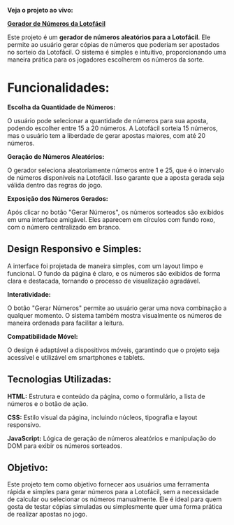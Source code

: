 **Veja o projeto ao vivo:**

**[Gerador de Números da Lotofácil](https://ninja1375.github.io/Gerador-de-numeros-da-lotofacil/)**

Este projeto é um **gerador de números aleatórios para a Lotofácil**. Ele permite ao usuário gerar cópias de números que poderiam ser apostados no sorteio da Lotofácil. O sistema é simples e intuitivo, proporcionando uma maneira prática para os jogadores escolherem os números da sorte.

# Funcionalidades:

**Escolha da Quantidade de Números:**

O usuário pode selecionar a quantidade de números para sua aposta, podendo escolher entre 15 a 20 números. A Lotofácil sorteia 15 números, mas o usuário tem a liberdade de gerar apostas maiores, com até 20 números.

**Geração de Números Aleatórios:**

O gerador seleciona aleatoriamente números entre 1 e 25, que é o intervalo de números disponíveis na Lotofácil. Isso garante que a aposta gerada seja válida dentro das regras do jogo.

**Exposição dos Números Gerados:**

Após clicar no botão "Gerar Números", os números sorteados são exibidos em uma interface amigável. Eles aparecem em círculos com fundo roxo, com o número centralizado em branco.

## Design Responsivo e Simples:

A interface foi projetada de maneira simples, com um layout limpo e funcional. O fundo da página é claro, e os números são exibidos de forma clara e destacada, tornando o processo de visualização agradável.

**Interatividade:**

O botão "Gerar Números" permite ao usuário gerar uma nova combinação a qualquer momento. O sistema também mostra visualmente os números de maneira ordenada para facilitar a leitura.

**Compatibilidade Móvel:**

O design é adaptável a dispositivos móveis, garantindo que o projeto seja acessível e utilizável em smartphones e tablets.

## Tecnologias Utilizadas:

**HTML:** Estrutura e conteúdo da página, como o formulário, a lista de números e o botão de ação.

**CSS:** Estilo visual da página, incluindo núcleos, tipografia e layout responsivo.

**JavaScript:** Lógica de geração de números aleatórios e manipulação do DOM para exibir os números sorteados.

## Objetivo:
Este projeto tem como objetivo fornecer aos usuários uma ferramenta rápida e simples para gerar números para a Lotofácil, sem a necessidade de calcular ou selecionar os números manualmente. Ele é ideal para quem gosta de testar cópias simuladas ou simplesmente quer uma forma prática de realizar apostas no jogo.
